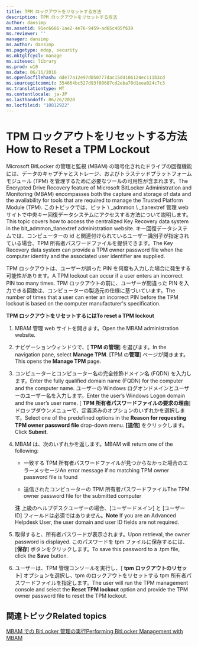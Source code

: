 ```yaml
---
title: TPM ロックアウトをリセットする方法
description: TPM ロックアウトをリセットする方法
author: dansimp
ms.assetid: 91ec6666-1ae2-4e76-9459-ad65c405f639
ms.reviewer: ''
manager: dansimp
ms.author: dansimp
ms.pagetype: mdop, security
ms.mktglfcycl: manage
ms.sitesec: library
ms.prod: w10
ms.date: 06/16/2016
ms.openlocfilehash: dde77a12e97d050777dac15d4106124ec111b3cd
ms.sourcegitcommit: 354664bc527d93f80687cd2eba70d1eea024c7c3
ms.translationtype: MT
ms.contentlocale: ja-JP
ms.lasthandoff: 06/26/2020
ms.locfileid: "10812922"
---
```

# <span data-ttu-id="fccd3-103">TPM ロックアウトをリセットする方法</span><span class="sxs-lookup"><span data-stu-id="fccd3-103">How to Reset a TPM Lockout</span></span>


<span data-ttu-id="fccd3-104">Microsoft BitLocker の管理と監視 (MBAM) の暗号化されたドライブの回復機能には、データのキャプチャとストレージ、およびトラステッドプラットフォームモジュール (TPM) を管理するために必要なツールの可用性が含まれます。</span><span class="sxs-lookup"><span data-stu-id="fccd3-104">The Encrypted Drive Recovery feature of Microsoft BitLocker Administration and Monitoring (MBAM) encompasses both the capture and storage of data and the availability for tools that are required to manage the Trusted Platform Module (TPM).</span></span> <span data-ttu-id="fccd3-105">このトピックでは、ビット \ _admmon \ _tlanextref 管理 web サイトで中央キー回復データシステムにアクセスする方法について説明します。</span><span class="sxs-lookup"><span data-stu-id="fccd3-105">This topic covers how to access the centralized Key Recovery data system in the bit\_admmon\_tlanextref administration website.</span></span> <span data-ttu-id="fccd3-106">キー回復データシステムでは、コンピューターの id と関連付けられているユーザー識別子が指定されている場合、TPM 所有者パスワードファイルを提供できます。</span><span class="sxs-lookup"><span data-stu-id="fccd3-106">The Key Recovery data system can provide a TPM owner password file when the computer identity and the associated user identifier are supplied.</span></span>

<span data-ttu-id="fccd3-107">TPM ロックアウトは、ユーザーが誤った PIN を何度も入力した場合に発生する可能性があります。</span><span class="sxs-lookup"><span data-stu-id="fccd3-107">A TPM lockout can occur if a user enters an incorrect PIN too many times.</span></span> <span data-ttu-id="fccd3-108">TPM ロックアウトの前に、ユーザーが間違った PIN を入力できる回数は、コンピューターの製造元の仕様に基づいています。</span><span class="sxs-lookup"><span data-stu-id="fccd3-108">The number of times that a user can enter an incorrect PIN before the TPM lockout is based on the computer manufacturer's specification.</span></span>

**<span data-ttu-id="fccd3-109">TPM ロックアウトをリセットするには</span><span class="sxs-lookup"><span data-stu-id="fccd3-109">To reset a TPM lockout</span></span>**

1.  <span data-ttu-id="fccd3-110">MBAM 管理 web サイトを開きます。</span><span class="sxs-lookup"><span data-stu-id="fccd3-110">Open the MBAM administration website.</span></span>

2.  <span data-ttu-id="fccd3-111">ナビゲーションウィンドウで、[ **TPM の管理**] を選びます。</span><span class="sxs-lookup"><span data-stu-id="fccd3-111">In the navigation pane, select **Manage TPM**.</span></span> <span data-ttu-id="fccd3-112">[TPM の**管理**] ページが開きます。</span><span class="sxs-lookup"><span data-stu-id="fccd3-112">This opens the **Manage TPM** page.</span></span>

3.  <span data-ttu-id="fccd3-113">コンピューターとコンピューター名の完全修飾ドメイン名 (FQDN) を入力します。</span><span class="sxs-lookup"><span data-stu-id="fccd3-113">Enter the fully qualified domain name (FQDN) for the computer and the computer name.</span></span> <span data-ttu-id="fccd3-114">ユーザーの Windows ログオンドメインとユーザーのユーザー名を入力します。</span><span class="sxs-lookup"><span data-stu-id="fccd3-114">Enter the user’s Windows Logon domain and the user’s user name.</span></span> <span data-ttu-id="fccd3-115">[ **TPM 所有者パスワードファイルの要求の理由**] ドロップダウンメニューで、定義済みのオプションのいずれかを選択します。</span><span class="sxs-lookup"><span data-stu-id="fccd3-115">Select one of the predefined options in the **Reason for requesting TPM owner password file** drop-down menu.</span></span> <span data-ttu-id="fccd3-116">**[送信]** をクリックします。</span><span class="sxs-lookup"><span data-stu-id="fccd3-116">Click **Submit**.</span></span>

4.  <span data-ttu-id="fccd3-117">MBAM は、次のいずれかを返します。</span><span class="sxs-lookup"><span data-stu-id="fccd3-117">MBAM will return one of the following:</span></span>

    -   <span data-ttu-id="fccd3-118">一致する TPM 所有者パスワードファイルが見つからなかった場合のエラーメッセージ</span><span class="sxs-lookup"><span data-stu-id="fccd3-118">An error message if no matching TPM owner password file is found</span></span>

    -   <span data-ttu-id="fccd3-119">送信されたコンピューターの TPM 所有者パスワードファイル</span><span class="sxs-lookup"><span data-stu-id="fccd3-119">The TPM owner password file for the submitted computer</span></span>

    <span data-ttu-id="fccd3-120">**注** 上級のヘルプデスクユーザーの場合、[ユーザードメイン] と [ユーザー ID] フィールドは必須ではありません。</span><span class="sxs-lookup"><span data-stu-id="fccd3-120">**Note** If you are an Advanced Helpdesk User, the user domain and user ID fields are not required.</span></span>

     

5.  <span data-ttu-id="fccd3-121">取得すると、所有者パスワードが表示されます。</span><span class="sxs-lookup"><span data-stu-id="fccd3-121">Upon retrieval, the owner password is displayed.</span></span> <span data-ttu-id="fccd3-122">このパスワードを tpm ファイルに保存するには、[**保存**] ボタンをクリックします。</span><span class="sxs-lookup"><span data-stu-id="fccd3-122">To save this password to a .tpm file, click the **Save** button.</span></span>

6.  <span data-ttu-id="fccd3-123">ユーザーは、TPM 管理コンソールを実行し、[ **tpm ロックアウトのリセット**] オプションを選択し、tpm のロックアウトをリセットする tpm 所有者パスワードファイルを指定します。</span><span class="sxs-lookup"><span data-stu-id="fccd3-123">The user will run the TPM management console and select the **Reset TPM lockout** option and provide the TPM owner password file to reset the TPM lockout.</span></span>

## <span data-ttu-id="fccd3-124">関連トピック</span><span class="sxs-lookup"><span data-stu-id="fccd3-124">Related topics</span></span>


[<span data-ttu-id="fccd3-125">MBAM での BitLocker 管理の実行</span><span class="sxs-lookup"><span data-stu-id="fccd3-125">Performing BitLocker Management with MBAM</span></span>](performing-bitlocker-management-with-mbam.md)

 

 





